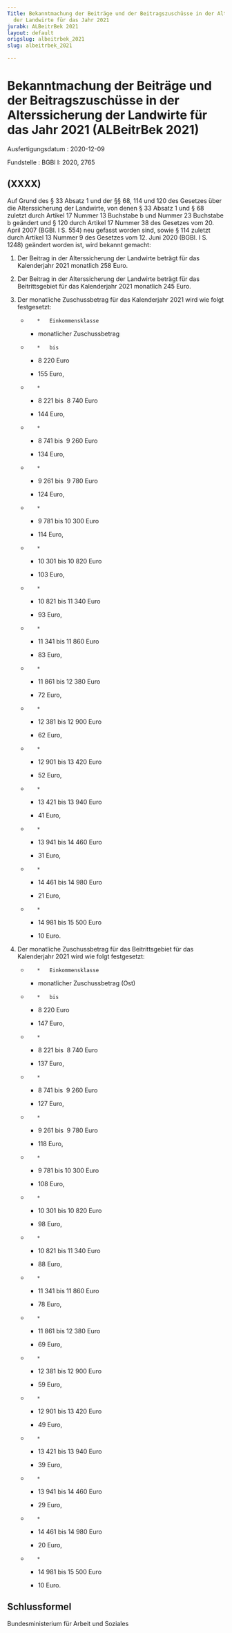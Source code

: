 ```yaml
---
Title: Bekanntmachung der Beiträge und der Beitragszuschüsse in der Alterssicherung
  der Landwirte für das Jahr 2021
jurabk: ALBeitrBek 2021
layout: default
origslug: albeitrbek_2021
slug: albeitrbek_2021

---
```


# Bekanntmachung der Beiträge und der Beitragszuschüsse in der Alterssicherung der Landwirte für das Jahr 2021 (ALBeitrBek 2021)

Ausfertigungsdatum
:   2020-12-09

Fundstelle
:   BGBl I: 2020, 2765


## (XXXX)

Auf Grund des § 33 Absatz 1 und der §§ 68, 114 und 120 des Gesetzes über die Alterssicherung der Landwirte, von denen § 33 Absatz 1 und § 68 zuletzt durch Artikel 17 Nummer 13 Buchstabe b und Nummer 23 Buchstabe b geändert und § 120 durch Artikel 17 Nummer 38 des Gesetzes vom 20. April 2007 (BGBl. I S. 554) neu gefasst worden sind, sowie § 114 zuletzt durch Artikel 13 Nummer 9 des Gesetzes vom 12. Juni 2020 (BGBl. I S. 1248) geändert worden ist, wird bekannt gemacht:

1.  Der Beitrag in der Alterssicherung der Landwirte beträgt für das Kalenderjahr 2021 monatlich 258 Euro.


2.  Der Beitrag in der Alterssicherung der Landwirte beträgt für das Beitrittsgebiet für das Kalenderjahr 2021 monatlich 245 Euro.


3.  Der monatliche Zuschussbetrag für das Kalenderjahr 2021 wird wie folgt festgesetzt:

    *        *   Einkommensklasse

        *   monatlicher
            Zuschussbetrag


    *        *   bis

        *   8 220 Euro

        *   155 Euro,


    *        *
        *   8 221 bis  8 740 Euro

        *   144 Euro,


    *        *
        *   8 741 bis  9 260 Euro

        *   134 Euro,


    *        *
        *   9 261 bis  9 780 Euro

        *   124 Euro,


    *        *
        *   9 781 bis 10 300 Euro

        *   114 Euro,


    *        *
        *   10 301 bis 10 820 Euro

        *   103 Euro,


    *        *
        *   10 821 bis 11 340 Euro

        *   93 Euro,


    *        *
        *   11 341 bis 11 860 Euro

        *   83 Euro,


    *        *
        *   11 861 bis 12 380 Euro

        *   72 Euro,


    *        *
        *   12 381 bis 12 900 Euro

        *   62 Euro,


    *        *
        *   12 901 bis 13 420 Euro

        *   52 Euro,


    *        *
        *   13 421 bis 13 940 Euro

        *   41 Euro,


    *        *
        *   13 941 bis 14 460 Euro

        *   31 Euro,


    *        *
        *   14 461 bis 14 980 Euro

        *   21 Euro,


    *        *
        *   14 981 bis 15 500 Euro

        *   10 Euro.





4.  Der monatliche Zuschussbetrag für das Beitrittsgebiet für das Kalenderjahr 2021 wird wie folgt festgesetzt:

    *        *   Einkommensklasse

        *   monatlicher
            Zuschussbetrag (Ost)


    *        *   bis

        *   8 220 Euro

        *   147 Euro,


    *        *
        *   8 221 bis  8 740 Euro

        *   137 Euro,


    *        *
        *   8 741 bis  9 260 Euro

        *   127 Euro,


    *        *
        *   9 261 bis  9 780 Euro

        *   118 Euro,


    *        *
        *   9 781 bis 10 300 Euro

        *   108 Euro,


    *        *
        *   10 301 bis 10 820 Euro

        *   98 Euro,


    *        *
        *   10 821 bis 11 340 Euro

        *   88 Euro,


    *        *
        *   11 341 bis 11 860 Euro

        *   78 Euro,


    *        *
        *   11 861 bis 12 380 Euro

        *   69 Euro,


    *        *
        *   12 381 bis 12 900 Euro

        *   59 Euro,


    *        *
        *   12 901 bis 13 420 Euro

        *   49 Euro,


    *        *
        *   13 421 bis 13 940 Euro

        *   39 Euro,


    *        *
        *   13 941 bis 14 460 Euro

        *   29 Euro,


    *        *
        *   14 461 bis 14 980 Euro

        *   20 Euro,


    *        *
        *   14 981 bis 15 500 Euro

        *   10 Euro.








## Schlussformel

Bundesministerium für Arbeit und Soziales

